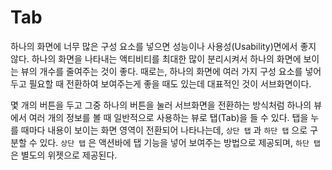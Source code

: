# Tab

하나의 화면에 너무 많은 구성 요소를 넣으면 성능이나 사용성(Usability)면에서 좋지 않다.  하나의 화면을 나타내는 액티비티를 최대한 많이 분리시켜서 하나의 화면에 보이는 뷰의 개수를 줄여주는 것이 좋다.  때로는, 하나의 화면에 여러 가지 구성 요소를 넣어두고 필요할 때 전환하여 보여주는게 좋을 때도 있는데 대표적인 것이 서브화면이다.  

몇 개의 버튼을 두고 그중 하나의 버튼을 눌러 서브화면을 전환하는 방식처럼 하나의 뷰에서  여러 개의 정보를 볼 때 일반적으로 사용하는 뷰로 탭(Tab)을 들 수 있다.  탭을 누를 때마다 내용이 보이는 화면 영역이 전환되어 나타나는데, `상단 탭` 과 `하단 탭` 으로 구분할 수 있다.  `상단 탭` 은 액션바에 탭 기능을 넣어 보여주는 방법으로 제공되며, `하단 탭` 은 별도의 위젯으로 제공된다.  